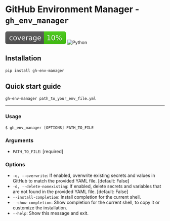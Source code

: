 # GitHub Environment Manager - `gh_env_manager`

![Pytest coverage](./badges/coverage.svg)
![Python](https://img.shields.io/badge/python-3.9%20-blue)

## Installation

```bash
pip install gh-env-manager
```

## Quick start guide

```bash
gh-env-manager path_to_your_env_file.yml
```

---

### Usage

```console
$ gh_env_manager [OPTIONS] PATH_TO_FILE
```

### Arguments

* `PATH_TO_FILE`: [required]

### Options

* `-o, --overwrite`: If enabled, overwrite existing secrets and values in GitHub to match the provided YAML file.  [default: False]
* `-d, --delete-nonexisting`: If enabled, delete secrets and variables that are not found in the provided YAML file.  [default: False]
* `--install-completion`: Install completion for the current shell.
* `--show-completion`: Show completion for the current shell, to copy it or customize the installation.
* `--help`: Show this message and exit.
